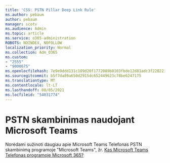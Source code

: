 ```yaml
---
title: 'CSS: PSTN Pillar Deep Link Rule'
ms.author: pebaum
author: pebaum
manager: scotv
ms.audience: Admin
ms.topic: article
ms.service: o365-administration
ROBOTS: NOINDEX, NOFOLLOW
localization_priority: Normal
ms.collection: Adm_O365
ms.custom:
- "2555"
- "9000675"
ms.openlocfilehash: 7e9e9ddd131c109d20f1772089b8103fbde12d81adc3f2282210c8a9e2e43611
ms.sourcegitcommit: b5f7da89a650d2915dc652449623c78be6247175
ms.translationtype: MT
ms.contentlocale: lt-LT
ms.lasthandoff: 08/05/2021
ms.locfileid: "54031774"
---
```

# <a name="pstn-calling-with-microsoft-teams"></a>PSTN skambinimas naudojant Microsoft Teams

Norėdami sužinoti daugiau apie Microsoft Teams Telefonas PSTN skambinimą programoje "Microsoft Teams", žr. [Kas Microsoft Teams Telefonas programoje Microsoft 365?](https://docs.microsoft.com/microsoftteams/what-is-phone-system-in-office-365)